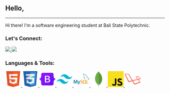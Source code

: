 <!-- <div>
    <h1>Hello, </h1>
    <hr>
    <p>Hi there! I'm a software engineering student at Bali State Polytechnic.</p>
    <div>
        <h5>Lets Connect :</h5>
        <div style="display: flex; gap: 10px; flex-direction: row">
            <div>
                <img src="https://upload.wikimedia.org/wikipedia/commons/thumb/a/a5/Instagram_icon.png/2048px-Instagram_icon.png" width="30px">
            </div>
            <div>
                <img src="https://cdn-icons-png.flaticon.com/512/174/174857.png" width="30px">
            </div>
        </div>
    </div>
    <div>
        <h5>Languages & Tools :</h5>
        <div style="display: flex; gap: 10px; flex-direction: row">
            <div>
                <img src="./img/html-icon.png" width="30px">
            </div>
            <div>
                <img src="./img/css-icon.png" width="30px">
            </div>
            <div>
                <img src="./img/bootstrap-5-logo-icon.png" width="30px">
            </div>
            <div>
                <img src="./img/tailwind-css-icon.png" width="30px">
            </div>
            <div>
                <img src="./img/mysql-icon.png" width="30px">
            </div>
            <div>
                <img src="./img/mongodb-icon.png" width="30px">
            </div>
            <div>
                <img src="./img/javascript-programming-language-icon.png" width="30px">
            </div>
            <div>
                <img src="./img/laravel-icon.png" width="30px">
            </div>
        </div>
    </div>

</div> -->

<!-- ## Hello,

---

Hi there! I'm a software engineering student at Bali State Polytechnic.

### Let's Connect:
[![Instagram](./img/instagram-icon.png)](https://instagram.com)
[![LinkedIn](./img/linkedin-icon.png)](https://linkedin.com)

### Languages & Tools:
![HTML](./img/html-icon.png)
![CSS](./img/css-icon.png)
![Bootstrap](./img/bootstrap-5-logo-icon.png)
![Tailwind CSS](./img/tailwind-css-icon.png)
![MySQL](./img/mysql-icon.png)
![MongoDB](./img/mongodb-icon.png)
![JavaScript](./img/javascript-programming-language-icon.png)
![Laravel](./img/laravel-icon.png)   -->

## Hello,

---

Hi there! I'm a software engineering student at Bali State Polytechnic.

### Let's Connect:

<a href="https://instagram.com/ngkwisnu">
  <img src="https://upload.wikimedia.org/wikipedia/commons/thumb/a/a5/Instagram_icon.png/2048px-Instagram_icon.png" width="40" />
</a>
<a href="https://linkedin.com/in/wisnumahesa">
  <img src="https://cdn-icons-png.flaticon.com/512/174/174857.png" width="40" />
</a>

### Languages & Tools:

<a href="https://instagram.com/ngkwisnu">
  <img src="./img/html-icon.png" width="50" /> 
</a>
<a href="https://linkedin.com/in/wisnumahesa">
  <img src="./img/css-icon.png" width="50" />
</a>
<a href="https://instagram.com/ngkwisnu">
  <img src="./img/bootstrap-5-logo-icon.png" width="50" />
</a>
<a href="https://linkedin.com/in/wisnumahesa">
  <img src="./img/tailwind-css-icon.png" width="50" />
</a>
<a href="https://instagram.com/ngkwisnu">
  <img src="./img/mysql-icon.png" width="50" />
</a>
<a href="https://linkedin.com/in/wisnumahesa">
  <img src="./img/mongodb-icon.png" width="50" />
</a>
<a href="https://instagram.com/ngkwisnu">
  <img src="./img/javascript-programming-language-icon.png" width="50" />
</a>
<a href="https://linkedin.com/in/wisnumahesa">
  <img src="./img/laravel-icon.png" width="50" />
</a>
